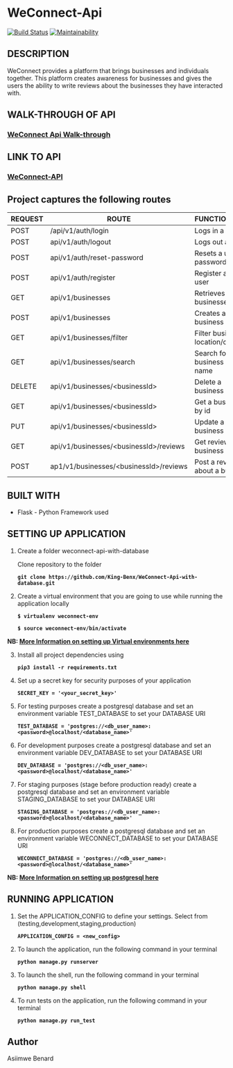 # WeConnect-Api
[![Build Status](https://travis-ci.org/King-Benx/WeConnect-Api-with-database.svg?branch=master)](https://travis-ci.org/King-Benx/WeConnect-Api-with-database)
[![Maintainability](https://api.codeclimate.com/v1/badges/e8559133a6c764fb9fdf/maintainability)](https://codeclimate.com/github/King-Benx/WeConnect-Api-with-database/maintainability) 
## DESCRIPTION

WeConnect provides a platform that brings businesses and individuals together. This platform
creates awareness for businesses and gives the users the ability to write reviews about the
businesses they have interacted with.

## WALK-THROUGH OF API
### [WeConnect Api Walk-through](https://youtu.be/52F-R9n-rsw)

## LINK TO API
### [WeConnect-API](https://weconnect-api-database.herokuapp.com)

## __Project captures the following routes__

| REQUEST | ROUTE | FUNCTIONALITY |
| ------- | ----- | ------------- |
| POST | /api/v1/auth/login | Logs in a user |
| POST | api/v1/auth/logout | Logs out a user |
| POST | api/v1/auth/reset-password | Resets a users password |
| POST | api/v1/auth/register | Register a new user |
| GET | api/v1/businesses | Retrieves all businesses |
| POST | api/v1/businesses | Creates a new business |
| GET | api/v1/businesses/filter | Filter business by location/category |
| GET | api/v1/businesses/search | Search for a business by name |
| DELETE | api/v1/businesses/&lt;businessId&gt; | Delete a business |
| GET | api/v1/businesses/&lt;businessId&gt; | Get a business by id |
| PUT | api/v1/businesses/&lt;businessId&gt; | Update a specific business  |
| GET | api/v1/businesses/&lt;businessId&gt;/reviews | Get reviews of a business |
| POST | ap1/v1/businesses/&lt;businessId&gt;/reviews | Post a review about a business|

## BUILT WITH

* Flask - Python Framework used

## SETTING UP APPLICATION

1. Create a folder weconnect-api-with-database

    Clone repository to the folder

    **```git clone https://github.com/King-Benx/WeConnect-Api-with-database.git```**

2. Create a virtual environment that you are going to use while running the application locally

    **```$ virtualenv weconnect-env```**

    **```$ source weconnect-env/bin/activate```**

**NB: [More Information on setting up Virtual environments here](https://packaging.python.org/guides/installing-using-pip-and-virtualenv/)**

3. Install all project dependencies using

    **```pip3 install -r requirements.txt```**

4. Set up a secret key for security purposes of your application

    **```SECRET_KEY = '<your_secret_key>'```**

5. For testing purposes create a postgresql database and set an environment variable TEST_DATABASE to set your DATABASE URI

    **```TEST_DATABASE = 'postgres://<db_user_name>:<password>@localhost/<database_name>'```**

6. For development purposes create a postgresql database and set an environment variable DEV_DATABASE to set your DATABASE URI

    **```DEV_DATABASE = 'postgres://<db_user_name>:<password>@localhost/<database_name>'```**

7. For staging purposes (stage before production ready) create a postgresql database and set an environment variable STAGING_DATABASE to set your DATABASE URI

    **```STAGING_DATABASE = 'postgres://<db_user_name>:<password>@localhost/<database_name>'```**

8. For production purposes create a postgresql database and set an environment variable WECONNECT_DATABASE to set your DATABASE URI

    **```WECONNECT_DATABASE = 'postgres://<db_user_name>:<password>@localhost/<database_name>'```**

**NB: [More Information on setting up postgresql here](https://wixelhq.com/blog/how-to-install-postgresql-on-ubuntu-remote-access)**
## RUNNING APPLICATION

1. Set the APPLICATION_CONFIG to define your settings. Select from (testing,development,staging,production)

    **```APPLICATION_CONFIG = <new_config>```**

2.  To launch the application, run the following command in your terminal

    **```python manage.py runserver```**

3. To launch the shell, run the following command in your terminal

    **```python manage.py shell```**

4. To run tests on the application, run the following command in your terminal

    **```python manage.py run_test```**

## Author

Asiimwe Benard
